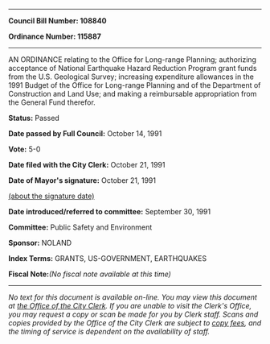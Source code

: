 

********

**Council Bill Number: 108840**
   
**Ordinance Number: 115887**
********

 AN ORDINANCE relating to the Office for Long-range Planning; authorizing acceptance of National Earthquake Hazard Reduction Program grant funds from the U.S. Geological Survey; increasing expenditure allowances in the 1991 Budget of the Office for Long-range Planning and of the Department of Construction and Land Use; and making a reimbursable appropriation from the General Fund therefor.

**Status:** Passed
   
**Date passed by Full Council:** October 14, 1991
   
**Vote:** 5-0
   
**Date filed with the City Clerk:** October 21, 1991
   
**Date of Mayor's signature:** October 21, 1991
   
[(about the signature date)](/~public/approvaldate.htm)
   
   
   
**Date introduced/referred to committee:** September 30, 1991
   
**Committee:** Public Safety and Environment
   
**Sponsor:** NOLAND
   
   
**Index Terms:** GRANTS, US-GOVERNMENT, EARTHQUAKES

**Fiscal Note:**_(No fiscal note available at this time)_
********

_No text for this document is available on-line. You may view this document at [the Office of the City Clerk](http://www.seattle.gov/leg/clerk/contactUs.htm). If you are unable to visit the Clerk's Office, you may request a copy or scan be made for you by Clerk staff. Scans and copies provided by the Office of the City Clerk are subject to [copy fees](http://clerk.seattle.gov/~public/clerkfees.htm), and the timing of service is dependent on the availability of staff._


